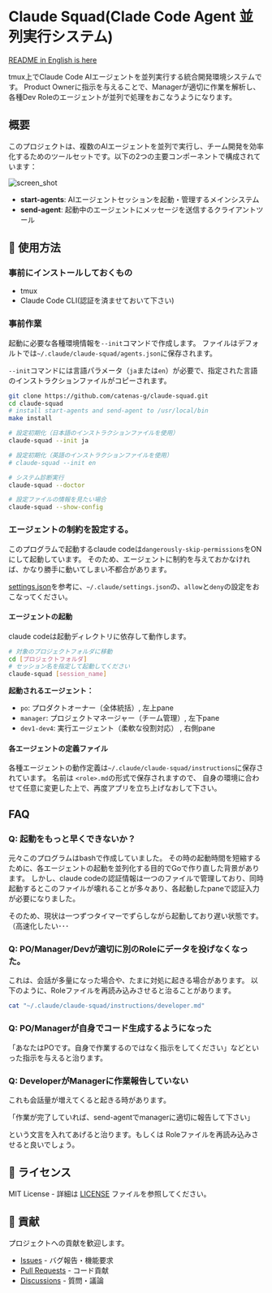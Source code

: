 # Claude Squad(Clade Code Agent 並列実行システム)

[README in English is here](./docs/README.en.md) 

tmux上でClaude Code AIエージェントを並列実行する統合開発環境システムです。
Product Ownerに指示を与えることで、Managerが適切に作業を解析し、各種Dev Roleのエージェントが並列で処理をおこなうようになります。

## 概要

このプロジェクトは、複数のAIエージェントを並列で実行し、チーム開発を効率化するためのツールセットです。以下の2つの主要コンポーネントで構成されています：

![screen_shot](docs/screen_shot.gif)

- **start-agents**: AIエージェントセッションを起動・管理するメインシステム
- **send-agent**: 起動中のエージェントにメッセージを送信するクライアントツール

## 🚀 使用方法

### 事前にインストールしておくもの

* tmux
* Claude Code CLI(認証を済ませておいて下さい)

### 事前作業

起動に必要な各種環境情報を`--init`コマンドで作成します。
ファイルはデフォルトでは`~/.claude/claude-squad/agents.json`に保存されます。

`--init`コマンドには言語パラメータ（`ja`または`en`）が必要で、指定された言語のインストラクションファイルがコピーされます。

```bash
git clone https://github.com/catenas-g/claude-squad.git
cd claude-squad
# install start-agents and send-agent to /usr/local/bin
make install

# 設定初期化（日本語のインストラクションファイルを使用）
claude-squad --init ja

# 設定初期化（英語のインストラクションファイルを使用）
# claude-squad --init en

# システム診断実行
claude-squad --doctor

# 設定ファイルの情報を見たい場合
claude-squad --show-config
```

### エージェントの制約を設定する。

このプログラムで起動するclaude codeは`dangerously-skip-permissions`をONにして起動しています。
そのため、エージェントに制約を与えておかなければ、かなり勝手に動いてしまい不都合があります。

[settings.json](./docs/settings.json)を参考に、`~/.claude/settings.json`の、`allow`と`deny`の設定をおこなってください。

#### エージェントの起動

claude codeは起動ディレクトリに依存して動作します。

```bash
# 対象のプロジェクトフォルダに移動
cd [プロジェクトフォルダ]
# セッション名を指定して起動してください
claude-squad [session_name]
```

**起動されるエージェント：**
- `po`: プロダクトオーナー（全体統括）, 左上pane
- `manager`: プロジェクトマネージャー（チーム管理）, 左下pane
- `dev1-dev4`: 実行エージェント（柔軟な役割対応） , 右側pane

#### 各エージェントの定義ファイル

各種エージェントの動作定義は`~/.claude/claude-squad/instructions`に保存されています。
名前は `<role>.md`の形式で保存されますので、 自身の環境に合わせて任意に変更した上で、再度アプリを立ち上げなおして下さい。

## FAQ

### Q: 起動をもっと早くできないか？

元々このプログラムはbashで作成していました。
その時の起動時間を短縮するために、各エージェントの起動を並列化する目的でGoで作り直した背景があります。
しかし、claude codeの認証情報は一つのファイルで管理しており、同時起動するとこのファイルが壊れることが多々あり、各起動したpaneで認証入力が必要になりました。

そのため、現状は一つずつタイマーでずらしながら起動しており遅い状態です。（高速化したい･･･

### Q: PO/Manager/Devが適切に別のRoleにデータを投げなくなった。

これは、会話が多量になった場合や、たまに対処に起きる場合があります。
以下のように、Roleファイルを再読み込みさせると治ることがあります。

```bash
cat "~/.claude/claude-squad/instructions/developer.md"
```

### Q: PO/Managerが自身でコード生成するようになった

「あなたはPOです。自身で作業するのではなく指示をしてください」などといった指示を与えると治ります。

### Q: DeveloperがManagerに作業報告していない

これも会話量が増えてくると起きる時があります。

「作業が完了していれば、send-agentでmanagerに適切に報告して下さい」

という文言を入れてあげると治ります。もしくは Roleファイルを再読み込みさせると良いでしょう。

## 📄 ライセンス

MIT License - 詳細は [LICENSE](LICENSE) ファイルを参照してください。

## 🤝 貢献

プロジェクトへの貢献を歓迎します。

- [Issues](https://github.com/catenas-g/claude-squad/issues) - バグ報告・機能要求
- [Pull Requests](https://github.com/catenas-g/claude-squad/pulls) - コード貢献
- [Discussions](https://github.com/catenas-g/claude-squad/discussions) - 質問・議論
